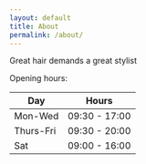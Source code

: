 ```yaml
---
layout: default
title: About
permalink: /about/
---
```

<p>Great hair demands a great stylist</p>

<p>Opening hours:</p>

<div class="table-responsive">          
  <table class="table">
    <thead>
      <tr>
        <th>Day</th>
        <th>Hours</th>
      </tr>
    </thead>
    <tbody>
      <tr>
        <td>Mon-Wed</td>
        <td>09:30 - 17:00</td>
      </tr>
      <tr>
        <td>Thurs-Fri</td>
        <td>09:30 - 20:00</td>
      </tr>
      <tr>
        <td>Sat</td>
        <td>09:00 - 16:00</td>
      </tr>
    </tbody>
  </table>
  </div>

  <div class="fb-like" data-href="https://www.facebook.com/NxtLevelHairAndBeauty" data-layout="standard" data-action="like" data-show-faces="true" data-share="true"></div>
